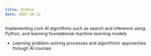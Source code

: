 ```yaml
---
title: Python
date: 2025-10-12
---
```


Implementing core AI algorithms such as search and inference using Python, and learning foundational machine learning models

<!--more-->

- Learning problem-solving processes and algorithmic approaches through AI courses
